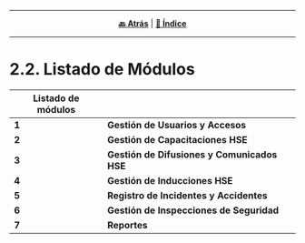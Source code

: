 <hr>
<div align="center">
 
[**🔙 Atrás**](../2.1/2.1.md) | [**📜 Índice**](../../README.md)

</div>
<hr>

# 2.2. Listado de Módulos

| Listado de módulos |  |
| ------------------------ | ---------------- |
| **1**               | **Gestión de Usuarios y Accesos**    |
| **2**         | **Gestión de Capacitaciones HSE**     |
| **3**                 | **Gestión de Difusiones y Comunicados HSE**     |
| **4**                  | **Gestión de Inducciones HSE**       |
| **5**                  | **Registro de Incidentes y Accidentes**       |
| **6**                  | **Gestión de Inspecciones de Seguridad**     |
| **7**                  | **Reportes**     |
